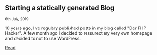 [_template]: #null (blog-article)

## Starting a statically generated Blog
<small>6th July, 2019</small>

10 years ago, I've regulary published posts in my blog called "Der PHP Hacker". A few month ago I decided to ressurect my very own homepage and decided to not to use WordPress.

[Read](2019-07-06-starting-a-statically-generated-blog.md)